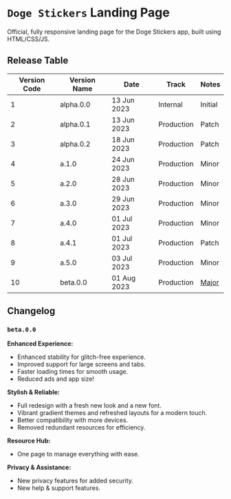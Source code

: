 # `Doge Stickers` Landing Page

Official, fully responsive landing page for the Doge Stickers app, built using HTML/CSS/JS.


## Release Table
| Version Code | Version Name | Date | Track | Notes |
| ------- | --------- | ---------- | ------- | ----- |
| 1 | alpha.0.0 | 13 Jun 2023 | Internal | Initial |
| 2 | alpha.0.1 | 13 Jun 2023 | Production | Patch |
| 3 | alpha.0.2 | 18 Jun 2023 | Production | Patch |
| 4 | a.1.0 | 24 Jun 2023 | Production | Minor |
| 5 | a.2.0 | 28 Jun 2023 | Production | Minor |
| 6 | a.3.0 | 29 Jun 2023 | Production | Minor |
| 7 | a.4.0 | 01 Jul 2023 | Production | Minor |
| 8 | a.4.1 | 01 Jul 2023 | Production | Patch |
| 9 | a.5.0 | 03 Jul 2023 | Production | Minor |
| 10 | beta.0.0 | 01 Aug 2023 | Production | [Major](#beta00) |

## Changelog
### `beta.0.0`
**Enhanced Experience:**
- Enhanced stability for glitch-free experience.
- Improved support for large screens and tabs.
- Faster loading times for smooth usage.
- Reduced ads and app size!

**Stylish & Reliable:**
- Full redesign with a fresh new look and a new font.
- Vibrant gradient themes and refreshed layouts for a modern touch.
- Better compatibility with more devices.
- Removed redundant resources for efficiency.

**Resource Hub:**
- One page to manage everything with ease.

**Privacy & Assistance:**
- New privacy features for added security.
- New help & support features.

